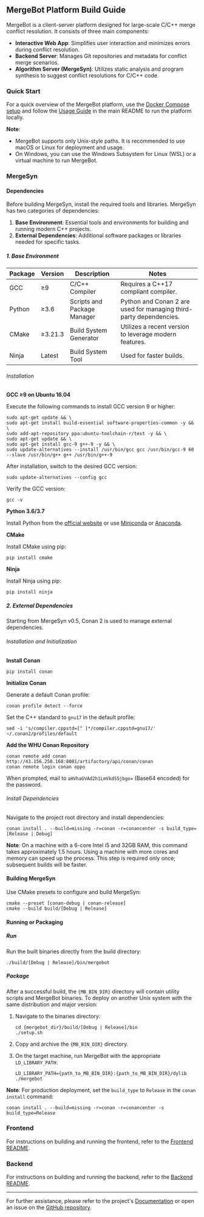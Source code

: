 ## MergeBot Platform Build Guide

MergeBot is a client-server platform designed for large-scale C/C++ merge conflict resolution. It consists of three main components:

- **Interactive Web App**: Simplifies user interaction and minimizes errors during conflict resolution.
- **Backend Server**: Manages Git repositories and metadata for conflict merge scenarios.
- **Algorithm Server (MergeSyn)**: Utilizes static analysis and program synthesis to suggest conflict resolutions for C/C++ code.

### Quick Start

For a quick overview of the MergeBot platform, use the [Docker Compose setup](../docker-compose.yml) and follow the [Usage Guide](../README.md) in the main README to run the platform locally.

**Note**:
- MergeBot supports only Unix-style paths. It is recommended to use macOS or Linux for deployment and usage.
- On Windows, you can use the Windows Subsystem for Linux (WSL) or a virtual machine to run MergeBot.

### MergeSyn

#### Dependencies

Before building MergeSyn, install the required tools and libraries. MergeSyn has two categories of dependencies:

1. **Base Environment**: Essential tools and environments for building and running modern C++ projects.
2. **External Dependencies**: Additional software packages or libraries needed for specific tasks.

##### 1. Base Environment

| Package | Version   | Description                   | Notes                                                                                           |
|---------|-----------|-------------------------------|-------------------------------------------------------------------------------------------------|
| GCC     | ≥9        | C/C++ Compiler                | Requires a C++17 compliant compiler.                                                           |
| Python  | ≥3.6      | Scripts and Package Manager   | Python and Conan 2 are used for managing third-party dependencies.                             |
| CMake   | ≥3.21.3   | Build System Generator        | Utilizes a recent version to leverage modern features.                                         |
| Ninja   | Latest    | Build System Tool             | Used for faster builds.                                                                        |

###### Installation

**GCC ≥9 on Ubuntu 16.04**

Execute the following commands to install GCC version 9 or higher:

```shell
sudo apt-get update && \
sudo apt-get install build-essential software-properties-common -y && \
sudo add-apt-repository ppa:ubuntu-toolchain-r/test -y && \
sudo apt-get update && \
sudo apt-get install gcc-9 g++-9 -y && \
sudo update-alternatives --install /usr/bin/gcc gcc /usr/bin/gcc-9 60 --slave /usr/bin/g++ g++ /usr/bin/g++-9
```

After installation, switch to the desired GCC version:

```shell
sudo update-alternatives --config gcc
```

Verify the GCC version:

```shell
gcc -v
```

**Python 3.6/3.7**

Install Python from the [official website](https://www.python.org/downloads/) or use [Miniconda](https://docs.conda.io/en/main/miniconda.html) or [Anaconda](https://www.anaconda.com/download).

**CMake**

Install CMake using pip:

```shell
pip install cmake
```

**Ninja**

Install Ninja using pip:

```shell
pip install ninja
```

##### 2. External Dependencies

Starting from MergeSyn v0.5, Conan 2 is used to manage external dependencies.

###### Installation and Initialization

**Install Conan**

```shell
pip install conan
```

**Initialize Conan**

Generate a default Conan profile:

```shell
conan profile detect --force
```

Set the C++ standard to `gnu17` in the default profile:

```shell
sed -i 's/compiler.cppstd=[^ ]*/compiler.cppstd=gnu17/' ~/.conan2/profiles/default
```

**Add the WHU Conan Repository**

```shell
conan remote add conan http://43.156.250.168:8081/artifactory/api/conan/conan
conan remote login conan oppo
```

When prompted, mail to `aHVhaGVAd2h1LmVkdS5jbgo=` (Base64 encoded) for the password.

###### Install Dependencies

Navigate to the project root directory and install dependencies:

```shell
conan install . --build=missing -r=conan -r=conancenter -s build_type=[Release | Debug]
```

**Note**: On a machine with a 6-core Intel i5 and 32GB RAM, this command takes approximately 1.5 hours. Using a machine with more cores and memory can speed up the process. This step is required only once; subsequent builds will be faster.

#### Building MergeSyn

Use CMake presets to configure and build MergeSyn:

```shell
cmake --preset [conan-debug | conan-release]
cmake --build build/[Debug | Release]
```

#### Running or Packaging

##### Run

Run the built binaries directly from the build directory:

```shell
./build/[Debug | Release]/bin/mergebot
```

##### Package

After a successful build, the `{MB_BIN_DIR}` directory will contain utility scripts and MergeBot binaries. To deploy on another Unix system with the same distribution and major version:

1. Navigate to the binaries directory:

    ```shell
    cd {mergebot_dir}/build/[Debug | Release]/bin
    ./setup.sh
    ```

2. Copy and archive the `{MB_BIN_DIR}` directory.

3. On the target machine, run MergeBot with the appropriate `LD_LIBRARY_PATH`:

    ```shell
    LD_LIBRARY_PATH={path_to_MB_BIN_DIR}:{path_to_MB_BIN_DIR}/dylib ./mergebot
    ```

**Note**: For production deployment, set the `build_type` to `Release` in the `conan install` command:

```shell
conan install . --build=missing -r=conan -r=conancenter -s build_type=Release
```

### Frontend

For instructions on building and running the frontend, refer to the [Frontend README](../ui/frontend/README.md).

### Backend

For instructions on building and running the backend, refer to the [Backend README](../ui/conflict-manager/README.md).

---

For further assistance, please refer to the project's [Documentation](../README.md) or open an issue on the [GitHub repository](https://github.com/whaliendev/mergebot).